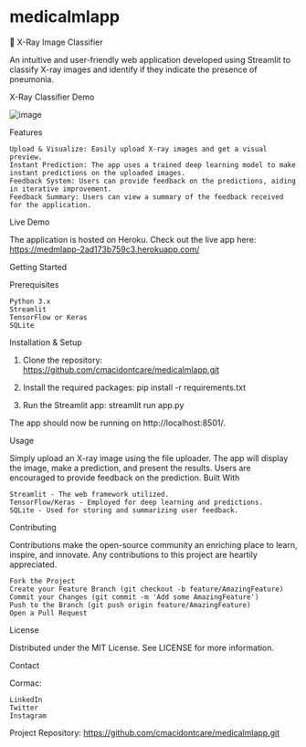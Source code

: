 # medicalmlapp

🩻 X-Ray Image Classifier

An intuitive and user-friendly web application developed using Streamlit to classify X-ray images and identify if they indicate the presence of pneumonia.

X-Ray Classifier Demo

![image](https://github.com/cmacidontcare/medicalmlapp/assets/139860768/acdb6a61-86a6-404f-bfb5-e1a2403d07ca)

Features

    Upload & Visualize: Easily upload X-ray images and get a visual preview.
    Instant Prediction: The app uses a trained deep learning model to make instant predictions on the uploaded images.
    Feedback System: Users can provide feedback on the predictions, aiding in iterative improvement.
    Feedback Summary: Users can view a summary of the feedback received for the application.

Live Demo

The application is hosted on Heroku. Check out the live app here: https://medmlapp-2ad173b759c3.herokuapp.com/

Getting Started

Prerequisites

    Python 3.x
    Streamlit
    TensorFlow or Keras
    SQLite

Installation & Setup

   1. Clone the repository: https://github.com/cmacidontcare/medicalmlapp.git

   2. Install the required packages: pip install -r requirements.txt

   3. Run the Streamlit app: streamlit run app.py

The app should now be running on http://localhost:8501/.

Usage

Simply upload an X-ray image using the file uploader. The app will display the image, make a prediction, and present the results. Users are encouraged to provide feedback on the prediction.
Built With

    Streamlit - The web framework utilized.
    TensorFlow/Keras - Employed for deep learning and predictions.
    SQLite - Used for storing and summarizing user feedback.

Contributing

Contributions make the open-source community an enriching place to learn, inspire, and innovate. Any contributions to this project are heartily appreciated.

    Fork the Project
    Create your Feature Branch (git checkout -b feature/AmazingFeature)
    Commit your Changes (git commit -m 'Add some AmazingFeature')
    Push to the Branch (git push origin feature/AmazingFeature)
    Open a Pull Request

License

Distributed under the MIT License. See LICENSE for more information.

Contact

Cormac:

    LinkedIn
    Twitter
    Instagram

Project Repository: https://github.com/cmacidontcare/medicalmlapp.git
